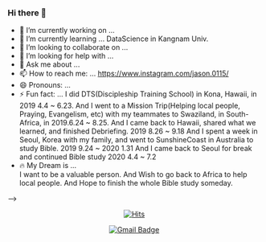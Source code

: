 ### Hi there 👋

- 🔭 I’m currently working on ...
- 🌱 I’m currently learning ... DataScience in Kangnam Univ.
- 👯 I’m looking to collaborate on ...
- 🤔 I’m looking for help with ...
- 💬 Ask me about ...
- 📫 How to reach me: ... https://www.instagram.com/jason.0115/
- 😄 Pronouns: ... 
- ⚡ Fun fact: ... 
I did DTS(Discipleship Training School) in Kona, Hawaii, in 2019 4.4 ~ 6.23.
And I went to a Mission Trip(Helping local people, Praying, Evangelism, etc) with my teammates to Swaziland, in South-Africa, in 2019.6.24 ~ 8.25.
And I came back to Hawaii, shared what we learned, and finished Debriefing. 2019 8.26 ~ 9.18
And I spent a week in Seoul, Korea with my family, and went to SunshineCoast in Australia to study Bible. 2019 9.24 ~ 2020 1.31
And I came back to Seoul for break and continued Bible study 2020 4.4 ~ 7.2
- 🔥 My Dream is ...  
I want to be a valuable person. And Wish to go back to Africa to help local people. And Hope to finish the whole Bible study someday.

-->
  <div align=center>
  
  [![Hits](https://hits.seeyoufarm.com/api/count/incr/badge.svg?url=https%3A%2F%2Fgithub.com%2FJasonChe0115&count_bg=%2379C83D&title_bg=%23555555&icon=&icon_color=%23E7E7E7&title=hits&edge_flat=false)](https://hits.seeyoufarm.com)
  
  </div>
  
  <div align=center>
  
  [![Gmail Badge](https://img.shields.io/badge/Gmail-d14836?style=flat-square&logo=Gmail&logoColor=white&link=mailto:chemyungsu@gmail.com)](mailto:chemyungsu@gmail.com)
  
  </div>
